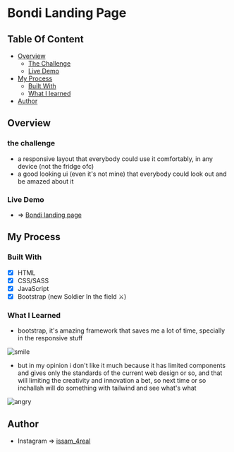 # Bondi Landing Page

## Table Of Content

-   [Overview](#overview)
    -   [The Challenge](#the-challenge)
    -   [Live Demo](#live-demo)
-   [My Process](#my-process)
    -   [Built With](#built-with)
    -   [What I learned](#live-demo)
-   [Author](#author)

## Overview

### the challenge

-   a responsive layout that everybody could use it comfortably, in any device (not the fridge ofc)
-   a good looking ui (even it's not mine) that everybody could look out and be amazed about it

### Live Demo

-   => [Bondi landing page](https://issam-hub.github.io/Bondi/)

## My Process

### Built With

-   [x] HTML
-   [x] CSS/SASS
-   [x] JavaScript
-   [x] Bootstrap (new Soldier In the field ⚔)

### What I Learned

-   bootstrap, it's amazing framework that saves me a lot of time, specially in the responsive stuff

![smile](https://i.kym-cdn.com/photos/images/masonry/002/069/848/829.jpg)

-   but in my opinion i don't like it much because it has limited components and gives only the standards of the current web design or so, and that will limiting the creativity and innovation a bet, so next time or so inchallah will do something with tailwind and see what's what

![angry](https://i.kym-cdn.com/photos/images/masonry/002/069/850/076.jpg)

## Author

-   Instagram => [issam_4real](https://www.instagram.com/issam_4real/)
